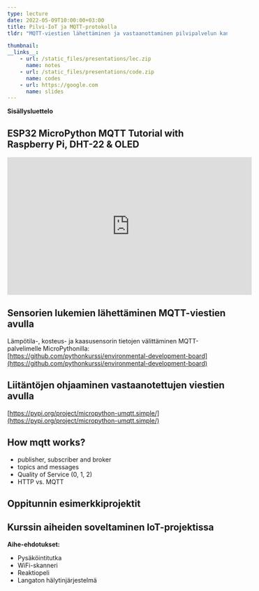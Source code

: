 ```yaml
---
type: lecture
date: 2022-05-09T10:00:00+03:00
title: Pilvi-IoT ja MQTT-protokolla
tldr: "MQTT-viestien lähettäminen ja vastaanottaminen pilvipalvelun kanssa"

thumbnail: 
__links__: 
    - url: /static_files/presentations/lec.zip
      name: notes
    - url: /static_files/presentations/code.zip
      name: codes
    - url: https://google.com
      name: slides
---
```




**Sisällysluettelo**

<div class="js-toc"></div>

## ESP32 MicroPython MQTT Tutorial with Raspberry Pi, DHT-22 & OLED

<iframe width="560" height="315" src="https://www.youtube.com/embed/_vcQTyLU1WY" title="YouTube video player" frameborder="0" allow="accelerometer; autoplay; clipboard-write; encrypted-media; gyroscope; picture-in-picture" allowfullscreen></iframe>


## Sensorien lukemien lähettäminen MQTT-viestien avulla

Lämpötila-, kosteus- ja kaasusensorin tietojen välittäminen MQTT-palvelimelle MicroPythonilla: [https://github.com/pythonkurssi/environmental-development-board](https://github.com/pythonkurssi/environmental-development-board)


## Liitäntöjen ohjaaminen vastaanotettujen viestien avulla

[https://pypi.org/project/micropython-umqtt.simple/](https://pypi.org/project/micropython-umqtt.simple/)

## How mqtt works?

* publisher, subscriber and broker
* topics and messages
* Quality of Service (0, 1, 2)
* HTTP vs. MQTT

## Oppitunnin esimerkkiprojektit



## Kurssin aiheiden soveltaminen IoT-projektissa

**Aihe-ehdotukset:**

* Pysäköintitutka
* WiFi-skanneri
* Reaktiopeli
* Langaton hälytinjärjestelmä
